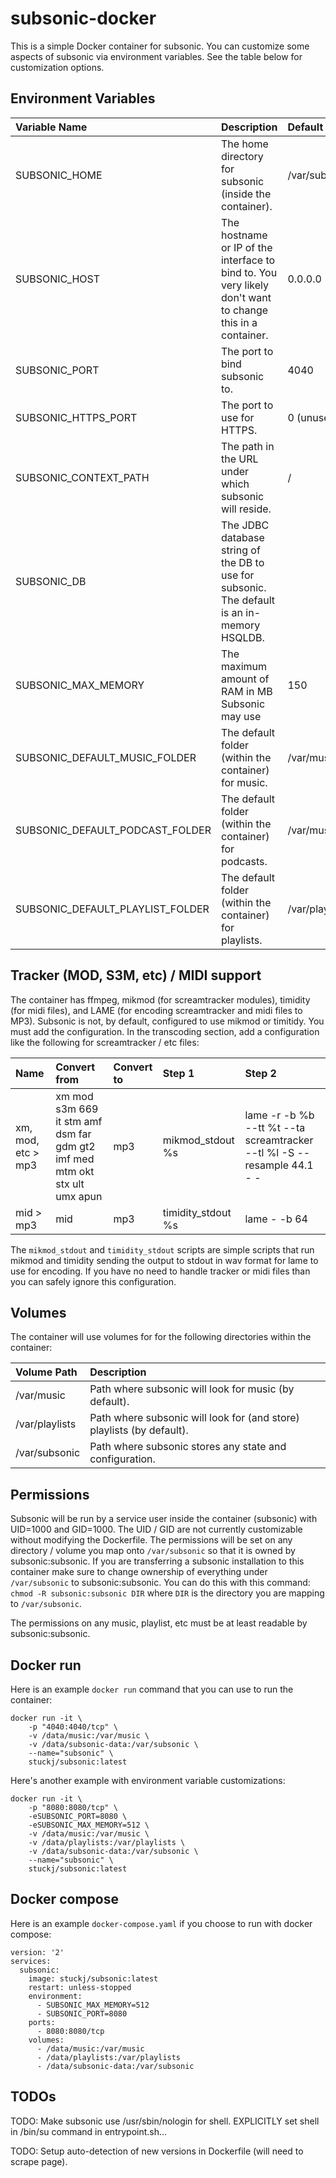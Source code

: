# subsonic-docker

This is a simple Docker container for subsonic. You can customize some aspects of subsonic via environment
variables. See the table below for customization options.

## Environment Variables

| Variable Name                    | Description                                                                                               | Default Value      |
| :------------------------------- | :-------------------------------------------------------------------------------------------------------- | :----------------- |
| SUBSONIC_HOME                    | The home directory for subsonic (inside the container).                                                   | /var/subsonic      |
| SUBSONIC_HOST                    | The hostname or IP of the interface to bind to. You very likely don't want to change this in a container. | 0.0.0.0            |
| SUBSONIC_PORT                    | The port to bind subsonic to.                                                                             | 4040               |
| SUBSONIC_HTTPS_PORT              | The port to use for HTTPS.                                                                                | 0 (unused)         |
| SUBSONIC_CONTEXT_PATH            | The path in the URL under which subsonic will reside.                                                     | /                  |
| SUBSONIC_DB                      | The JDBC database string of the DB to use for subsonic. The default is an in-memory HSQLDB.               |                    |
| SUBSONIC_MAX_MEMORY              | The maximum amount of RAM in MB Subsonic may use                                                          | 150                |
| SUBSONIC_DEFAULT_MUSIC_FOLDER    | The default folder (within the container) for music.                                                      | /var/music         |
| SUBSONIC_DEFAULT_PODCAST_FOLDER  | The default folder (within the container) for podcasts.                                                   | /var/music/Podcast |
| SUBSONIC_DEFAULT_PLAYLIST_FOLDER | The default folder (within the container) for playlists.                                                  | /var/playlists     |

## Tracker (MOD, S3M, etc) / MIDI support

The container has ffmpeg, mikmod (for screamtracker modules), timidity (for midi files), and LAME (for encoding screamtracker and midi files to MP3).
Subsonic is not, by default, configured to use mikmod or timitidy. You must add the configuration. In the transcoding section, add a configuration like
the following for screamtracker / etc files:

| Name               | Convert from                                                               | Convert to | Step 1             | Step 2                                                                  |
| :----------------- | :------------------------------------------------------------------------- | :--------- | :----------------- | :---------------------------------------------------------------------- |
| xm, mod, etc > mp3 | xm mod s3m 669 it stm amf dsm far gdm gt2 imf med mtm okt stx ult umx apun | mp3        | mikmod_stdout %s   | lame -r -b %b --tt %t --ta screamtracker --tl %l -S --resample 44.1 - - |
| mid > mp3          | mid                                                                        | mp3        | timidity_stdout %s | lame - -b 64                                                            |

The `mikmod_stdout` and `timidity_stdout` scripts are simple scripts that run mikmod and timidity sending
the output to stdout in wav format for lame to use for encoding. If you have no need to handle tracker or
midi files than you can safely ignore this configuration.

## Volumes

The container will use volumes for for the following directories within the container:

| Volume Path    | Description |
| :------------- | :---------- |
| /var/music     | Path where subsonic will look for music (by default).                 |
| /var/playlists | Path where subsonic will look for (and store) playlists (by default). |
| /var/subsonic  | Path where subsonic stores any state and configuration.               |

## Permissions

Subsonic will be run by a service user inside the container (subsonic) with UID=1000 and GID=1000. The
UID / GID are not currently customizable without modifying the Dockerfile. The permissions will be set
on any directory / volume you map onto `/var/subsonic` so that it is owned by subsonic:subsonic. If you
are transferring a subsonic installation to this container make sure to change ownership of everything
under `/var/subsonic` to subsonic:subsonic. You can do this with this command: `chmod -R subsonic:subsonic DIR`
where `DIR` is the directory you are mapping to `/var/subsonic`.

The permissions on any music, playlist, etc must be at least readable by subsonic:subsonic.

## Docker run

Here is an example `docker run` command that you can use to run the container:

```
docker run -it \
    -p "4040:4040/tcp" \
    -v /data/music:/var/music \
    -v /data/subsonic-data:/var/subsonic \
    --name="subsonic" \
    stuckj/subsonic:latest
```

Here's another example with environment variable customizations:

```
docker run -it \
    -p "8080:8080/tcp" \
    -eSUBSONIC_PORT=8080 \
    -eSUBSONIC_MAX_MEMORY=512 \
    -v /data/music:/var/music \
    -v /data/playlists:/var/playlists \
    -v /data/subsonic-data:/var/subsonic \
    --name="subsonic" \
    stuckj/subsonic:latest
```

## Docker compose

Here is an example `docker-compose.yaml` if you choose to run with docker compose:

```
version: '2'
services:
  subsonic:
    image: stuckj/subsonic:latest
    restart: unless-stopped
    environment:
      - SUBSONIC_MAX_MEMORY=512
      - SUBSONIC_PORT=8080
    ports:
      - 8080:8080/tcp
    volumes:
      - /data/music:/var/music
      - /data/playlists:/var/playlists
      - /data/subsonic-data:/var/subsonic
```

## TODOs

TODO: Make subsonic use /usr/sbin/nologin for shell. EXPLICITLY set shell in /bin/su command in entrypoint.sh...

TODO: Setup auto-detection of new versions in Dockerfile (will need to scrape page).